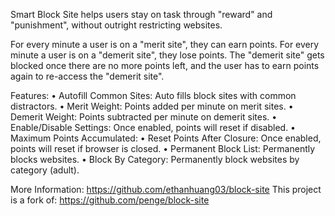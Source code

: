 Smart Block Site helps users stay on task through "reward" and "punishment", without outright restricting websites. 

For every minute a user is on a "merit site", they can earn points. For every minute a user is on a "demerit site", they lose points. The "demerit site" gets blocked once there are no more points left, and the user has to earn points again to re-access the "demerit site".

Features:
• Autofill Common Sites: Auto fills block sites with common distractors.
• Merit Weight: Points added per minute on merit sites.
• Demerit Weight: Points subtracted per minute on demerit sites.
• Enable/Disable Settings: Once enabled, points will reset if disabled.
• Maximum Points Accumulated: 
• Reset Points After Closure: Once enabled, points will reset if browser is closed.
• Permanent Block List: Permanently blocks websites. 
• Block By Category: Permanently block websites by category (adult).

More Information:
https://github.com/ethanhuang03/block-site
This project is a fork of: https://github.com/penge/block-site




